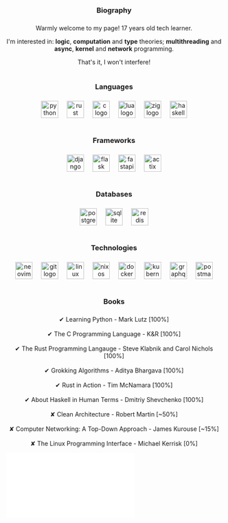 <h3 align="center">Biography</h3>

###

<p align="center">Warmly welcome to my page! 17 years old tech learner.</p>
<p align="center">I'm interested in: <b>logic</b>, <b>computation</b> and <b>type</b> theories; <b>multithreading</b> and <b>async</b>, <b>kernel</b> and <b>network</b> programming.</p>
<p align="center">That's it, I won't interfere!</p>

###

<h1 align="center"></h1>

###

<h3 align="center">Languages</h3>

###

<div align="center">
  <img src="https://cdn.jsdelivr.net/gh/devicons/devicon/icons/python/python-plain.svg" height="40" alt="python logo"  />
  <img width="12" />
  <img src="https://skillicons.dev/icons?i=rust" height="40" alt="rust logo"  />
  <img width="12" />
  <img src="https://cdn.jsdelivr.net/gh/devicons/devicon/icons/c/c-original.svg" height="40" alt="c logo"  />
  <img width="12" />
  <img src="https://cdn.jsdelivr.net/gh/devicons/devicon/icons/lua/lua-original.svg" height="40" alt="lua logo"  />
  <img width="12" />
  <img src="https://cdn.jsdelivr.net/gh/devicons/devicon/icons/zig/zig-original.svg" height="40" alt="zig logo"  />
  <img width="12" />
  <img src="https://cdn.jsdelivr.net/gh/devicons/devicon/icons/haskell/haskell-original.svg" height="40" alt="haskell logo"  />
</div>

###

<h1 align="center"></h1>

###

<h3 align="center">Frameworks</h3>

###

<div align="center">
  <img src="https://skillicons.dev/icons?i=django" height="40" alt="django logo"  />
  <img width="12" />
  <img src="https://skillicons.dev/icons?i=flask" height="40" alt="flask logo"  />
  <img width="12" />
  <img src="https://skillicons.dev/icons?i=fastapi" height="40" alt="fastapi logo"  />
  <img width="12" />
  <img src="https://skillicons.dev/icons?i=actix" height="40" alt="actix logo"  />
</div>

###

<h1 align="center"></h1>

###

<h3 align="center">Databases</h3>

###

<div align="center">
  <img src="https://cdn.simpleicons.org/postgresql/4169E1" height="40" alt="postgresql logo"  />
  <img width="12" />
  <img src="https://cdn.jsdelivr.net/gh/devicons/devicon/icons/sqlite/sqlite-original.svg" height="40" alt="sqlite logo"  />
  <img width="12" />
  <img src="https://cdn.jsdelivr.net/gh/devicons/devicon/icons/redis/redis-original.svg" height="40" alt="redis logo"  />
</div>

###

<h1 align="center"></h1>

###

<h3 align="center">Technologies</h3>

###

<div align="center">
  <img src="https://cdn.simpleicons.org/neovim/57A143" height="40" alt="neovim logo"  />
  <img width="12" />
  <img src="https://cdn.simpleicons.org/git/F05032" height="40" alt="git logo"  />
  <img width="12" />
  <img src="https://cdn.simpleicons.org/linux/FCC624" height="40" alt="linux logo"  />
  <img width="12" />
  <img src="https://cdn.jsdelivr.net/gh/devicons/devicon/icons/nixos/nixos-original.svg" height="40" alt="nixos logo"  />
  <img width="12" />
  <img src="https://cdn.jsdelivr.net/gh/devicons/devicon/icons/docker/docker-plain.svg" height="40" alt="docker logo"  />
  <img width="12" />
  <img src="https://cdn.jsdelivr.net/gh/devicons/devicon/icons/kubernetes/kubernetes-plain.svg" height="40" alt="kubernetes logo"  />
  <img width="12" />
  <img src="https://cdn.simpleicons.org/graphql/E10098" height="40" alt="graphql logo"  />
  <img width="12" />
  <img src="https://cdn.simpleicons.org/postman/FF6C37" height="40" alt="postman logo"  />
</div>

###

<h1 align="center"></h1>

###

<h3 align="center">Books</h3>

###

<p align="center">✔ Learning Python - Mark Lutz [100%]<br><br>✔ The C Programming Language - K&R [100%]<br><br>✔ The Rust Programming Langauge - Steve Klabnik and Carol Nichols [100%]<br><br>✔ Grokking Algorithms - Aditya Bhargava [100%]<br><br>✔ Rust in Action - Tim McNamara [100%]<br><br>✔ About Haskell in Human Terms - Dmitriy Shevchenko [100%]<br><br>✘ Clean Architecture - Robert Martin [~50%]<br><br>✘ Computer Networking: A Top-Down Approach - James Kurouse [~15%]<br><br>✘ The Linux Programming Interface - Michael Kerrisk [0%]</p>

![Life Manifest](MANIFESTO.md)
###
